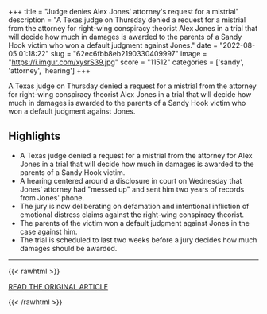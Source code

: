 +++
title = "Judge denies Alex Jones' attorney's request for a mistrial"
description = "A Texas judge on Thursday denied a request for a mistrial from the attorney for right-wing conspiracy theorist Alex Jones in a trial that will decide how much in damages is awarded to the parents of a Sandy Hook victim who won a default judgment against Jones."
date = "2022-08-05 01:18:22"
slug = "62ec6fbb8eb2190330409997"
image = "https://i.imgur.com/xysrS39.jpg"
score = "11512"
categories = ['sandy', 'attorney', 'hearing']
+++

A Texas judge on Thursday denied a request for a mistrial from the attorney for right-wing conspiracy theorist Alex Jones in a trial that will decide how much in damages is awarded to the parents of a Sandy Hook victim who won a default judgment against Jones.

## Highlights

- A Texas judge denied a request for a mistrial from the attorney for Alex Jones in a trial that will decide how much in damages is awarded to the parents of a Sandy Hook victim.
- A hearing centered around a disclosure in court on Wednesday that Jones' attorney had "messed up" and sent him two years of records from Jones' phone.
- The jury is now deliberating on defamation and intentional infliction of emotional distress claims against the right-wing conspiracy theorist.
- The parents of the victim won a default judgment against Jones in the case against him.
- The trial is scheduled to last two weeks before a jury decides how much damages should be awarded.

---

{{< rawhtml >}}
  <p class="article-category">
    <a target="_blank" href="https://www.cnn.com/2022/08/04/media/infowars-alex-jones-legal-team-mistrial-denied/index.html">READ THE ORIGINAL ARTICLE</a>
  </p>
{{< /rawhtml >}}
